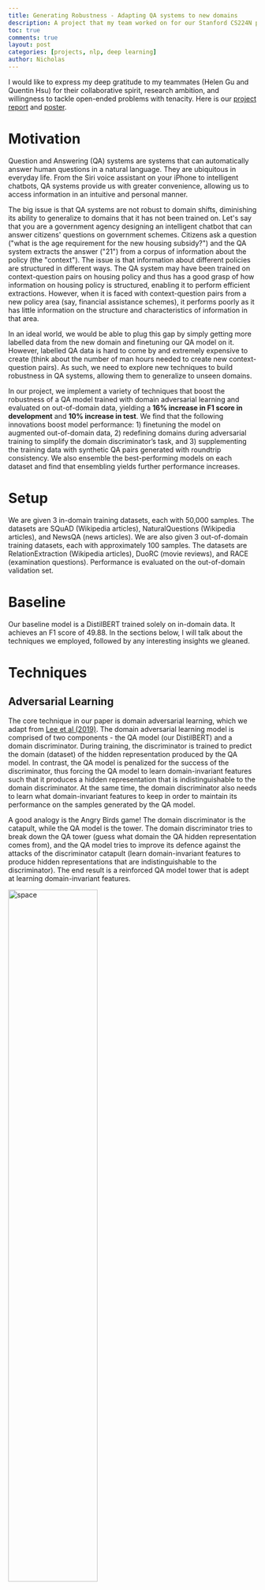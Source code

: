 ```yaml
---
title: Generating Robustness - Adapting QA systems to new domains
description: A project that my team worked on for our Stanford CS224N project. We implement a variety of techniques that boost the robustness of a QA model trained with domain adversarial learning and evaluated on out-of-domain data, yielding a 16% increase in F1 score in development and 10% increase in test.
toc: true
comments: true
layout: post
categories: [projects, nlp, deep learning]
author: Nicholas
---
```


I would like to express my deep gratitude to my teammates (Helen Gu and Quentin Hsu) for their collaborative spirit, research ambition, and willingness to tackle open-ended problems
with tenacity. Here is our
<a href="https://drive.google.com/file/d/1-cleNk6Auyrk2rEEW7fBM30FPiLhYORX/view?usp=sharing">project report</a>
and <a href="https://drive.google.com/file/d/1qyAD_KEot7g21jRoFcN6Val0RHBb_1Z1/view?usp=sharing">poster</a>.

# Motivation
Question and Answering (QA) systems are systems that can automatically answer human questions in a natural language.
They are ubiquitous in everyday life. From the Siri voice assistant on your iPhone to intelligent chatbots, QA systems provide us with
greater convenience, allowing us to access information in an intuitive and personal manner.

The big issue is that QA systems are not robust to domain shifts, diminishing its ability to generalize to domains that it has not been trained on. Let's say that you are a government agency designing an intelligent chatbot that can answer citizens'
questions on government schemes. Citizens ask a question ("what is the age requirement for the new housing subsidy?") and the QA system extracts the answer ("21") from a corpus of information
about the policy (the "context"). The issue is that information about different policies are structured in different ways. The QA system may have been trained on context-question
pairs on housing policy and thus has a good grasp of how information on housing policy is structured, enabling it to perform efficient extractions. However, when it is faced with
context-question pairs from a new policy area (say, financial assistance schemes), it performs poorly as it has little information on the structure and characteristics of information
in that area.

In an ideal world, we would be able to plug this gap by simply getting more labelled data from the new domain and finetuning our QA model on it. However, labelled QA data
is hard to come by and extremely expensive to create (think about the number of man hours needed to create new context-question pairs). As such, we need to explore new techniques
to build robustness in QA systems, allowing them to generalize to unseen domains.

In our project, we implement a variety of techniques that boost the robustness of a QA model trained with domain adversarial learning and evaluated on out-of-domain data, yielding a **16% increase in F1 score in development** and **10% increase in test**. We find that the following innovations boost model performance: 1) finetuning the model on augmented out-of-domain data, 2) redefining domains during adversarial training to simplify the domain discriminator’s task, and 3) supplementing the training data with synthetic QA pairs generated with roundtrip consistency. We also ensemble the best-performing models on each dataset and find that ensembling yields further performance increases.

# Setup
We are given 3 in-domain training datasets, each with 50,000 samples. The datasets are SQuAD (Wikipedia articles), NaturalQuestions (Wikipedia articles), and NewsQA (news articles). We are also given 3 out-of-domain training datasets, each with approximately 100 samples. The datasets are RelationExtraction (Wikipedia articles), DuoRC (movie reviews), and RACE (examination questions). Performance is evaluated on the out-of-domain validation set.

# Baseline
Our baseline model is a DistilBERT trained solely on in-domain data. It achieves an F1 score of 49.88. In the sections below, I will talk about the techniques we employed, followed by any interesting insights we gleaned.

# Techniques

## Adversarial Learning
The core technique in our paper is domain adversarial learning, which we adapt from <a href="https://aclanthology.org/D19-5826/">Lee et al (2019)</a>. The domain adversarial learning model is comprised of two components - the QA model (our DistilBERT) and a domain discriminator. During training, the discriminator is trained to predict the domain (dataset) of the
hidden representation produced by the QA model. In contrast, the QA model is penalized for the
success of the discriminator, thus forcing the QA model to learn domain-invariant features such that
it produces a hidden representation that is indistinguishable to the domain discriminator. At the same
time, the domain discriminator also needs to learn what domain-invariant features to keep in order to
maintain its performance on the samples generated by the QA model.

A good analogy is the Angry Birds game! The domain discriminator is the catapult, while the QA model is the tower. The domain discriminator tries to break down the QA tower (guess what domain the QA hidden representation comes from), and the QA model tries to improve its defence against the attacks of the discriminator catapult (learn domain-invariant features to produce hidden representations that are indistinguishable to the discriminator). The end result is a reinforced QA model tower that is adept at learning domain-invariant features.

<img width="60%" alt="space" src="https://user-images.githubusercontent.com/40440105/159158048-0bf596c7-1dbd-463d-8d2b-a8acb89659b9.png">
<center><em>Infographic from our poster</em></center>

The discriminator is trained with a cross-entropy loss function. For a given training point, the loss
function compares the discriminator’s predicted probabilities (for all K domains) and the ground
truth label (a one-hot vector which specifies the actual domain the data point belongs to).

The QA model is trained with a combined loss function comprised of a standard cross-entropy
loss (CE) plus a domain-invariance term (KLD) that measures the Kullback-Leibler divergence
between the uniform distribution over all K domains and the discriminator’s actual domain prediction. Intuitively, if the QA model is able to learn domain-invariant features that can fool the discriminator, the KLD will be low as the discriminator cannot do better than random guesses in the domain prediction task.

The final loss for the QA model is given by CE + λ * KLD where λ is a hyper-parameter for controlling the importance of adversarial loss. We use λ = 0.01 as previous work finds this value of lambda performs best in ablation studies

## Using out-of-domain data in training and fine-tuning
Thus far, the model is trained solely on in-domain data. However, we want to see what happens if we include out-of-domain data in training too. We also want to experiment with doing an additional step of fine-tuning after training where the model exclusively learns from out-of-domain samples. Hopefully, the inclusion of out-of-domain data in training and fine-tuning can improve the model's ability to generalize to out-of-domain samples. 

## Data Augmentation
As we have limited out-of-domain data to train and finetune on, we hypothesize that out-of-domain
data augmentation may help improve the performance of our model. Therefore, we implement two
techniques to expand our out-of-domain data samples.

**EDA: Synonym Swapping**. We implement the synonym swap method from the <a href="https://github.com/makcedward/nlpaug">nlpaug</a>
package for easy data augmentation. To accomplish this, we replace random words in the context paragraph with its synonyms. Here is an example:

Original context paragraph: "Quentin is a big **fan** of machine learning. He can't stop **building** models."

Question: What does Quentin like?

Context paragraph variant 1: "Quentin is a big **lover** of machine learning. He can't stop **developing** models."

Context paragraph variant 2: "Quentin is a big **enthusiast** of machine learning. He can't stop **formulating** models."

Using this approach, we generate 381 extra context-question pairs from the out-of-domain data.

**Synthetic Question Answer Generation.** The first approach creates new variants of _context paragraphs_. However, we might also want to create new variants of _questions_. To do so, we leverage <a href="https://arxiv.org/abs/1906.05416">Google's multitask T5 model</a> (fine-tuned on a SQuAD dataset) to generate synthetic question-answer pairs for a given context paragraph. To ensure **roundtrip consistency**, we remove duplicate questions and then rerun
the QA portion of the T5 model to repredict the answer given the generated question and context
chunk. We only keep question answer pairs in which the QA model predicts the same answer as the
generated answer to ensure we have high-quality question-answer pairs. Using this approach, we
generate 1579 extra context-question-answer pairs.

## Domain Alignment
We also experiment with redefining domains. Typically, in adversarial learning, each dataset is treated as a distinct domain. However, this poses 3 issues:

1. The domain boundaries are not well-defined: SQuAD and Natural Questions are both Wikipedia-based
datasets, so the discriminator is trained to differentiate between relatively similar domains.

2. If we include out-of-domain training data, the number of domains that need to be identified increase from 3
to 6, impeding the discriminator’s ability to effectively differentiate between domains, particularly
when it has few samples to learn from in some domains.

3. If we include out-of-domain training
data, the discriminator faces major class imbalance as there are more than 3500 times more in-domain
samples than out-of-domain samples.

We hypothesize that these challenges make it difficult for the
discriminator to learn to distinguish between domains. Consequently, the discriminator exerts less pressure on the QA model, diminishing the QA model’s ability to generalize to out-of-domain samples.

To rectify these issues, we introduce Wiki alignment. In Wiki alignment, the Wiki datasets (SQuAD, NaturalQuestions, RelationExtraction) are treated as one domain, while the non-Wiki datasets (NewsQA, DuoRC, RACE) treated as a separate domain. This allows us to partition the sample space into fewer, better-balanced
domains with well-defined boundaries.

## Tuning Discriminator Architecture
To further improve discriminator learning, we employ two techniques.

Firstly, we incorporate discriminator lambda annealing. The discriminator lambda starts at 0 and is
gradually increased using a tanh function before plateauing at 0.01 at step 20,000. This prevents the
discriminator from initially being overwhelmed with difficult examples, and allows it to progressively
train on harder examples.

Secondly, we incorporate Wasserstein regularization where the weights of the discriminator are
clipped between -0.01 and 0.01 before backward propagation. Weight clipping can enforce the
Lipschitz constraint, which regularizes adversarial training and improves stability.

## Ensemble Methods
Finally, we explore ensembling different performant models together to reduce overall variance. Intuitively, different models have different noise patterns. By ensembling them together, noise patterns cancel out and the resultant ensemble achieves better and more stable performance. We experiment ensembling the best model for each out-of-domain dataset (total of 3 component models).

# Overall Results & Insights




